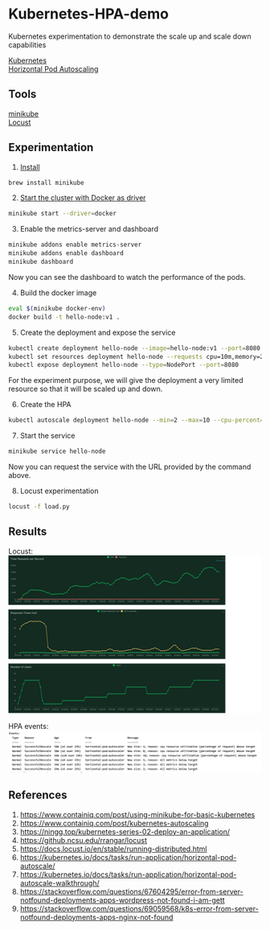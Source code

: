 # Kubernetes-HPA-demo

Kubernetes experimentation to demonstrate the scale up and scale down capabilities

[Kubernetes](https://kubernetes.io/)  
[Horizontal Pod Autoscaling](https://kubernetes.io/docs/tasks/run-application/horizontal-pod-autoscale/)

## Tools

[minikube](https://minikube.sigs.k8s.io/docs/start/)  
[Locust](https://locust.io/)

## Experimentation

1. [Install](https://minikube.sigs.k8s.io/docs/start/)

```bash
brew install minikube
```

2. [Start the cluster with Docker as driver](https://minikube.sigs.k8s.io/docs/drivers/docker/)

```bash
minikube start --driver=docker
```

3. Enable the metrics-server and dashboard

```bash
minikube addons enable metrics-server
minikube addons enable dashboard
minikube dashboard
```

Now you can see the dashboard to watch the performance of the pods.

4. Build the docker image

```bash
eval $(minikube docker-env)
docker build -t hello-node:v1 .
```

5. Create the deployment and expose the service

```bash
kubectl create deployment hello-node --image=hello-node:v1 --port=8080
kubectl set resources deployment hello-node --requests cpu=10m,memory=20Mi --limits cpu=80m,memory=100Mi
kubectl expose deployment hello-node --type=NodePort --port=8080
```

For the experiment purpose, we will give the deployment a very limited resource so that it will be scaled up and down.

6. Create the HPA

```bash
kubectl autoscale deployment hello-node --min=2 --max=10 --cpu-percent=20
```

7. Start the service

```bash
minikube service hello-node
```

Now you can request the service with the URL provided by the command above.

8. Locust experimentation

```bash
locust -f load.py
```

## Results
Locust:  
![](locust_result.png)  

HPA events:  
![](HPA_events.png)
## References

1. https://www.containiq.com/post/using-minikube-for-basic-kubernetes
2. https://www.containiq.com/post/kubernetes-autoscaling
3. https://ningg.top/kubernetes-series-02-deploy-an-application/
4. https://github.ncsu.edu/rrangar/locust
5. https://docs.locust.io/en/stable/running-distributed.html
6. https://kubernetes.io/docs/tasks/run-application/horizontal-pod-autoscale/
7. https://kubernetes.io/docs/tasks/run-application/horizontal-pod-autoscale-walkthrough/
8. https://stackoverflow.com/questions/67604295/error-from-server-notfound-deployments-apps-wordpress-not-found-i-am-gett
9. https://stackoverflow.com/questions/69059568/k8s-error-from-server-notfound-deployments-apps-nginx-not-found